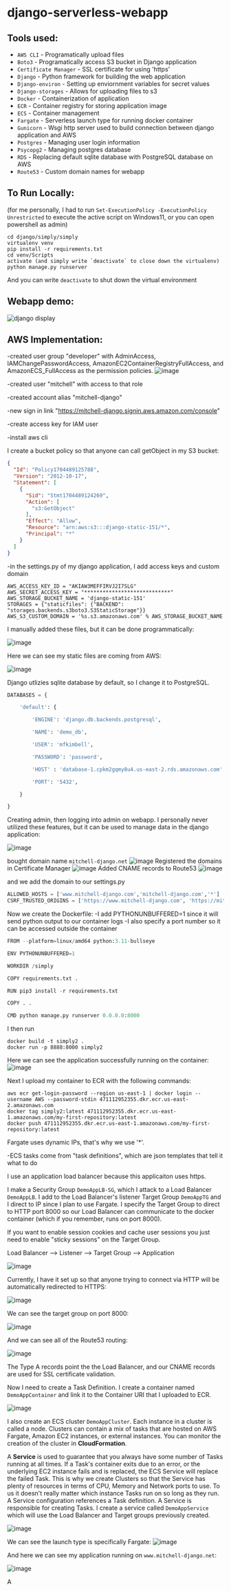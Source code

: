 # django-serverless-webapp

## Tools used:

* `AWS CLI` - Programatically upload files
* `Boto3` - Programatically access S3 bucket in Django application
* `Certificate Manager` - SSL certificate for using 'https'
* `Django` - Python framework for building the web application
* `Django-environ` - Setting up enviornment variables for secret values
* `Django-storages` - Allows for uploading files to s3
* `Docker` - Containerization of application
* `ECR` - Container registry for storing application image
* `ECS` - Container management
* `Fargate` - Serverless launch type for running docker container
* `Gunicorn` - Wsgi http server used to build connection between django application and AWS
* `Postgres` - Managing user login information
* `Psycopg2` - Managing postgres database
* `RDS` - Replacing default sqlite database with PostgreSQL database on AWS
* `Route53` - Custom domain names for webapp


## To Run Locally:

(for me personally, I had to run `Set-ExecutionPolicy -ExecutionPolicy Unrestricted` to execute the active script on Windows11, or you can open powershell as admin)

```
cd django/simply/simply
virtualenv venv
pip install -r requirements.txt
cd venv/Scripts
activate (and simply write `deactivate` to close down the virtualenv)
python manage.py runserver
```

And you can write `deactivate` to shut down the virtual environment

## Webapp demo:

![django display](https://github.com/mfkimbell/django-serverless/assets/107063397/264ce417-bd72-4389-9080-4fa64f880817)

## AWS Implementation:

-created user group "developer" with AdminAccess, IAMChangePasswordAccess, AmazonEC2ContainerRegistryFullAccess, and AmazonECS_FullAccess as the permission policies.
![image](https://github.com/mfkimbell/django-serverless/assets/107063397/b3c797c5-6960-42dd-9475-eca64f863bff)

-created user "mitchell" with access to that role

-created account alias "mitchell-django"

-new sign in link "https://mitchell-django.signin.aws.amazon.com/console"

-create access key for IAM user

-install aws cli

I create a bucket policy so that anyone can call getObject in my S3 bucket:

``` json
{
  "Id": "Policy1704489125788",
  "Version": "2012-10-17",
  "Statement": [
    {
      "Sid": "Stmt1704489124269",
      "Action": [
        "s3:GetObject"
      ],
      "Effect": "Allow",
      "Resource": "arn:aws:s3:::django-static-151/*",
      "Principal": "*"
    }
  ]
}
```

-in the settings.py of my django application, I add access keys and custom domain

```
AWS_ACCESS_KEY_ID = "AKIAW3MEFFIRVJ2I7SLG"
AWS_SECRET_ACCESS_KEY = "****************************"
AWS_STORAGE_BUCKET_NAME = 'django-static-151'
STORAGES = {"staticfiles": {"BACKEND": "storages.backends.s3boto3.S3StaticStorage"}}
AWS_S3_CUSTOM_DOMAIN = '%s.s3.amazonaws.com' % AWS_STORAGE_BUCKET_NAME
```

I manually added these files, but it can be done programmatically: 

![image](https://github.com/mfkimbell/django-serverless/assets/107063397/bd85e9e0-90bd-467f-bedf-2195c88d196b)

Here we can see my static files are coming from AWS:

![image](https://github.com/mfkimbell/django-serverless/assets/107063397/dd3b10d2-3b28-414e-a799-f29bdb67fc42)



Django utlizies sqlite database by default, so I change it to PostgreSQL.

``` python
DATABASES = {

    'default': {

        'ENGINE': 'django.db.backends.postgresql',

        'NAME': 'demo_db', 

        'USER': 'mfkimbell',

        'PASSWORD': 'password',

        'HOST' : 'database-1.cpkm2gqmy8u4.us-east-2.rds.amazonaws.com',

        'PORT': '5432',

    }

}
```
Creating admin, then logging into admin on webapp. I personally never utilized these features, but it can be used to manage data in the django application:

![image](https://github.com/mfkimbell/django-serverless/assets/107063397/d8e6f5d5-3ff4-42b2-bbd5-7aabdc6901c7)


bought domain name `mitchell-django.net`
![image](https://github.com/mfkimbell/django-serverless/assets/107063397/e90c00ef-34c4-446c-9cdf-6e950810445a)
Registered the domains in Certificate Manager
![image](https://github.com/mfkimbell/django-serverless/assets/107063397/aa6db38a-ea1f-47d4-abaa-af588f880eb6)
Added CNAME records to Route53
![image](https://github.com/mfkimbell/django-serverless/assets/107063397/4cf37b38-edf4-49f6-b77b-e2d59413736d)


and we add the domain to our settings.py

```python
ALLOWED_HOSTS = ['www.mitchell-django.com','mitchell-django.com','*']
CSRF_TRUSTED_ORIGINS = ['https://www.mitchell-django.com', 'https://mitchell-django.com']
```

Now we create the Dockerfile:
-I add PYTHONUNBUFFERED=1 since it will send python output to our container logs
-I also specify a port number so it can be accessed outside the container
```python
FROM --platform=linux/amd64 python:3.11-bullseye

ENV PYTHONUNBUFFERED=1

WORKDIR /simply

COPY requirements.txt .

RUN pip3 install -r requirements.txt

COPY . .

CMD python manage.py runserver 0.0.0.0:8000
```

I then run
```
docker build -t simply2 .
docker run -p 8888:8000 simply2
```

Here we can see the application successfully running on the container:
![image](https://github.com/mfkimbell/django-serverless/assets/107063397/fe584e64-25b3-4f50-9aae-efbe7cd32861)

Next I upload my container to ECR with the following commands:

```
aws ecr get-login-password --region us-east-1 | docker login --username AWS --password-stdin 471112952355.dkr.ecr.us-east-2.amazonaws.com
docker tag simply2:latest 471112952355.dkr.ecr.us-east-1.amazonaws.com/my-first-repository:latest
docker push 471112952355.dkr.ecr.us-east-1.amazonaws.com/my-first-repository:latest
```

Fargate uses dynamic IPs, that's why we use '*'. 

-ECS tasks come from "task definitions", which are json templates that tell it what to do


I use an application load balancer because this applicaiton uses https.

I make a Security Group `DemoAppLB-SG`, which I attack to a Load Balancer `DemoAppLB`. I add to the Load Balancer's listener Target Group `DemoAppTG` and I direct to IP since I plan to use Fargate. I specify the Target Group to direct to HTTP port 8000 so our Load Balancer can communicate to the docker container (which if you remember, runs on port 8000). 

If you want to enable session cookies and cache user sessions you just need to enable "sticky sessions" on the Target Group.

Load Balancer --> Listener --> Target Group --> Application


![image](https://github.com/mfkimbell/django-serverless/assets/107063397/9ca34762-7f2b-4ed0-a02f-e83478f89401)

Currently, I have it set up so that anyone trying to connect via HTTP will be automatically redirected to HTTPS:

![image](https://github.com/mfkimbell/django-serverless/assets/107063397/d8b5c9ac-1e5e-4203-996d-bf964a50fb0b)

We can see the target group on port 8000:

![image](https://github.com/mfkimbell/django-serverless/assets/107063397/b018055d-d96b-464b-b0d7-174a0381642b)

And we can see all of the Route53 routing:

![image](https://github.com/mfkimbell/django-serverless/assets/107063397/def449a3-a732-4e6b-b053-93ec727e165c)

The Type A records point the the Load Balancer, and our CNAME records are used for SSL certificate validation.

Now I need to create a Task Definition. I create a container named `DemoAppContainer` and link it to the Container URI that I uploaded to ECR.

![image](https://github.com/mfkimbell/django-serverless/assets/107063397/2abe5779-caea-4d59-af89-87002adab17d)



I also create an ECS cluster `DemoAppCluster`. Each instance in a cluster is called a node. Clusters can contain a mix of tasks that are hosted on AWS Fargate, Amazon EC2 instances, or external instances. You can monitor the creation of the cluster in **CloudFormation**. 

A **Service** is used to guarantee that you always have some number of Tasks running at all times. If a Task's container exits due to an error, or the underlying EC2 instance fails and is replaced, the ECS Service will replace the failed Task. This is why we create Clusters so that the Service has plenty of resources in terms of CPU, Memory and Network ports to use. To us it doesn't really matter which instance Tasks run on so long as they run. A Service configuration references a Task definition. A Service is responsible for creating Tasks. I create a service called `DemoAppService` which will use the Load Balancer and Target groups previously created. 

![image](https://github.com/mfkimbell/django-serverless/assets/107063397/8b0bc3c8-143d-48ad-a1d9-f6288c5a9272)

We can see the launch type is specifically Fargate:
![image](https://github.com/mfkimbell/django-serverless/assets/107063397/14f1803f-1587-4562-bfdf-68705dddcbda)


And here we can see my application running on `www.mitchell-django.net`:

![image](https://github.com/mfkimbell/django-serverless/assets/107063397/6c1d090d-a27e-4a15-8ae0-5719bb5b93ca)

A
